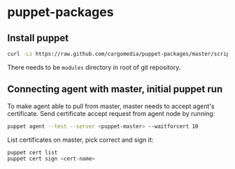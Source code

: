 # puppet-packages


## Install puppet
```bash
curl -Ls https://raw.github.com/cargomedia/puppet-packages/master/scripts/puppet-install.sh | bash
```

There needs to be `modules` directory in root of git repository.

## Connecting agent with master, initial puppet run
To make agent able to pull from master, master needs to accept agent's certificate.
Send certificate accept request from agent node by running:
```bash
puppet agent --test --server <puppet-master> --waitforcert 10
```


List certificates on master, pick correct and sign it:
```bash
puppet cert list
puppet cert sign <cert-name>
```
